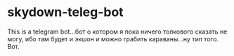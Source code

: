 # skydown-teleg-bot
This is a telegram bot...бот о котором я пока ничего толкового сказать не могу, ибо там будет и экшон и можно грабить караваны...ну тип того. Вот.
